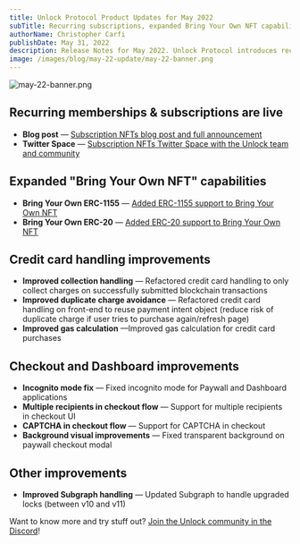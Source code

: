 ```yaml
---
title: Unlock Protocol Product Updates for May 2022
subTitle: Recurring subscriptions, expanded Bring Your Own NFT capabilities, credit card improvements, and more
authorName: Christopher Carfi
publishDate: May 31, 2022
description: Release Notes for May 2022. Unlock Protocol introduces recurring subscription NFTs, expanded Bring Your Own NFT capabilities, credit card improvements, and more.
image: /images/blog/may-22-update/may-22-banner.png
---
```


![may-22-banner.png](/images/blog/may-22-update/may-22-banner.png)

## Recurring memberships & subscriptions are live 

- **Blog post** — [Subscription NFTs blog post and full announcement](https://unlock-protocol.com/blog/recurring-subscription-nft)
- **Twitter Space** — [Subscription NFTs Twitter Space with the Unlock team and community](https://youtu.be/3JlvZ9xTODs)


## Expanded "Bring Your Own NFT" capabilities 

- **Bring Your Own ERC-1155** — [Added ERC-1155 support to Bring Your Own NFT](https://unlock-protocol.com/blog/bring-your-own-nft)
- **Bring Your Own ERC-20** — [Added ERC-20 support to Bring Your Own NFT](https://docs.unlock-protocol.com/unlock/creators/tutorials-1/using-an-existing-nft-contract)


## Credit card handling improvements

- **Improved collection handling** — Refactored credit card handling to only collect charges on successfully submitted blockchain transactions
- **Improved duplicate charge avoidance** — Refactored credit card handling on front-end to reuse payment intent object (reduce risk of duplicate charge if user tries to purchase again/refresh page)
- **Improved gas calculation** —Improved gas calculation for credit card purchases


## Checkout and Dashboard improvements 

- **Incognito mode fix** — Fixed incognito mode for Paywall and Dashboard applications
- **Multiple recipients in checkout flow** — Support for multiple recipients in checkout UI
- **CAPTCHA in checkout flow** — Support for CAPTCHA in checkout
- **Background visual improvements** — Fixed transparent background on paywall checkout modal


## Other improvements

- **Improved Subgraph handling** — Updated Subgraph to handle upgraded locks (between v10 and v11)
 

Want to know more and try stuff out? [Join the Unlock community in the Discord](https://discord.com/invite/Ah6ZEJyTDp)!
